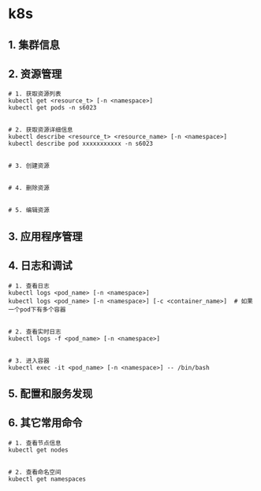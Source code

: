 # k8s


## 1. 集群信息


## 2. 资源管理
```shell
# 1. 获取资源列表
kubectl get <resource_t> [-n <namespace>]
kubectl get pods -n s6023


# 2. 获取资源详细信息
kubectl describe <resource_t> <resource_name> [-n <namespace>]
kubectl describe pod xxxxxxxxxxx -n s6023


# 3. 创建资源


# 4. 删除资源


# 5. 编辑资源
```


## 3. 应用程序管理


## 4. 日志和调试
```shell
# 1. 查看日志
kubectl logs <pod_name> [-n <namespace>]
kubectl logs <pod_name> [-n <namespace>] [-c <container_name>]  # 如果一个pod下有多个容器


# 2. 查看实时日志
kubectl logs -f <pod_name> [-n <namespace>]


# 3. 进入容器
kubectl exec -it <pod_name> [-n <namespace>] -- /bin/bash
```


## 5. 配置和服务发现


## 6. 其它常用命令
```shell
# 1. 查看节点信息
kubectl get nodes


# 2. 查看命名空间
kubectl get namespaces
```